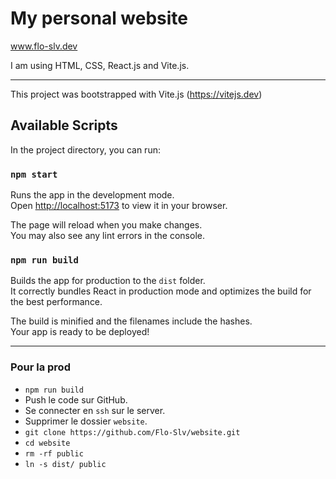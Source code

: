 # My personal website

<a href="https://flo-slv.dev" target="_blank">www.flo-slv.dev</a>

I am using HTML, CSS, React.js and Vite.js.

---

This project was bootstrapped with Vite.js (https://vitejs.dev)

## Available Scripts

In the project directory, you can run:
### `npm start`

Runs the app in the development mode.\
Open [http://localhost:5173](http://localhost:5173) to view it in your browser.

The page will reload when you make changes.\
You may also see any lint errors in the console.

### `npm run build`

Builds the app for production to the `dist` folder.\
It correctly bundles React in production mode and optimizes the build for the best performance.

The build is minified and the filenames include the hashes.\
Your app is ready to be deployed!

---

### Pour la prod
- `npm run build`
- Push le code sur GitHub.
- Se connecter en `ssh` sur le server.
- Supprimer le dossier `website`.
- `git clone https://github.com/Flo-Slv/website.git`
- `cd website`
- `rm -rf public`
- `ln -s dist/ public`
